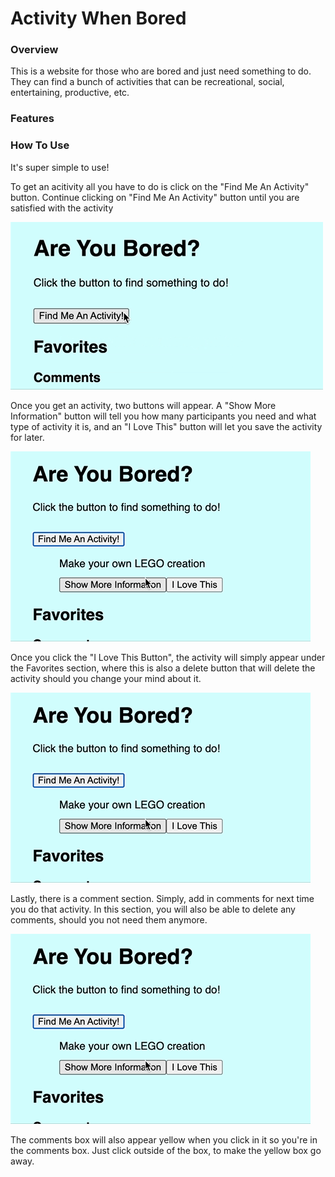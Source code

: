 # Activity When Bored  

### Overview 
This is a website for those who are bored and just need something to do. They can find a bunch of activities that can be recreational, social, entertaining, productive, etc. 

### Features 


### How To Use 

It's super simple to use! 

To get an acitivity all you have to do is click on the "Find Me An Activity" button. Continue clicking on "Find Me An Activity" button until you are satisfied with the activity 

<img src = "images/Find Me An Activity Button.gif">

Once you get an activity, two buttons will appear. A "Show More Information" button will tell you how many participants you need and what type of activity it is, and an "I Love This" button will let you save the activity for later. 

<img src = "images/Show-More-Information button.gif">


Once you click the "I Love This Button", the activity will simply appear under the Favorites section, where this is also a delete button that will delete the activity should you change your mind about it. 

<img src = "images/Show-More-Information button.gif">

Lastly, there is a comment section. Simply, add in comments for next time you do that activity. In this section, you will also be able to delete any comments, should you not need them anymore. 

<img src = "images/Show-More-Information button.gif">

The comments box will also appear yellow when you click in it so you're in the comments box. Just click outside of the box, to make the yellow box go away. 




